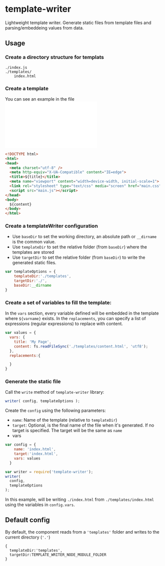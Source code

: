 # template-writer
Lightweight template writer. 
Generate static files from template files and parsing/embeddeing values from data. 

## Usage

### Create a directory structure for templats

```
./index.js
./templates/
    index.html
```

### Create a template

You can see an example in the file ![templates/index.html](templates/index.html)

```html
<!DOCTYPE html>
<html>
<head>
  <meta charset="utf-8" />
  <meta http-equiv="X-UA-Compatible" content="IE=edge">
  <title>${title}</title>
  <meta name="viewport" content="width=device-width, initial-scale=1">
  <link rel="stylesheet" type="text/css" media="screen" href="main.css" />
  <script src="main.js"></script>
</head>
<body>
  ${content}
</body>
</html>
```

### Create a templateWriter configuration

* Use `baseDir` to set the working directory, an absolute path or `__dirname` is the common value.
* Use `templateDir` to set the relative folder (from `baseDir`) where the templates are stored
* Use `targetDir` to set the relative folder (from `baseDir`) to write the generated static files.

```javascript
var templateOptions = {
    templateDir:'./templates',
    targetDir:'./',
    baseDir:__dirname
}
```

### Create a set of variables to fill the template:

In the `vars` section, every variable defined will be embedded in the template where `${varname}` exists. 
In the `replacements`, you can specify a list of expressions (regular expressions) to replace with content.

```javascript
var values = {
  vars: {
    title: 'My Page',
    content: fs.readFileSync('./templates/content.html', 'utf8');
  },
  replacements:{

  }
}
```

### Generate the static file

Call the `write` method of `template-writer` library:

```javascript
writer( config, templateOptions );
```

Create the `config` using the following parameters:
* `name`: Name of the template (relative to `templateDir`)
* `target`: Optional, is the final name of the file when it's generated. If no target is specified. The target will be the same as `name`
* vars

```javascript
var config = {
    name: 'index.html',
    target:'index.html',
    vars: values
  }

var writer = require('template-writer');
writer(
  config,
  templateOptions
);
```

In this example, will be writing  `./index.html` from `./templates/index.html` using the variables in `config.vars`.


## Default config

By default, the component reads from a `'templates'` folder and writes to the current directory (`'.'`)
```
{
  templateDir:'templates',
  targetDir:TEMPLATE_WRITER_NODE_MODULE_FOLDER
}
```




